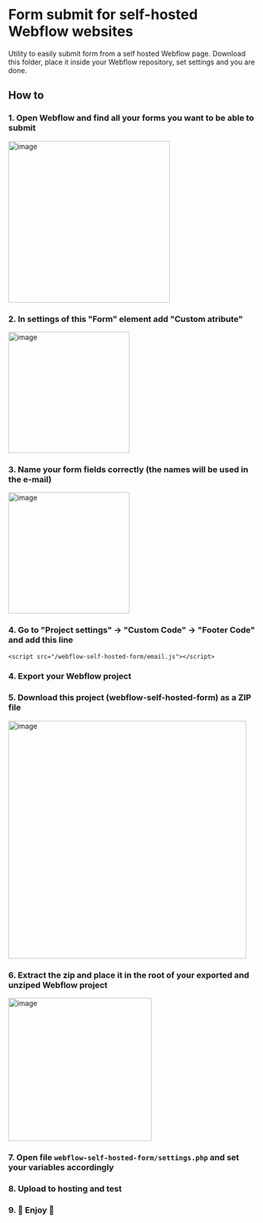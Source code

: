 # Form submit for self-hosted Webflow websites
Utility to easily submit form from a self hosted Webflow page. Download this folder, place it inside your Webflow repository, set settings and you are done.

## How to

### 1. Open Webflow and find all your forms you want to be able to submit

<img width="325" alt="image" src="https://user-images.githubusercontent.com/30877483/229381472-9cb980fa-25ce-415e-abc5-e5e92af9b384.png">

### 2. In settings of this "Form" element add "Custom atribute"

<img width="244" alt="image" src="https://user-images.githubusercontent.com/30877483/229381504-d22bef2b-497b-4822-a433-345a055fec5b.png">

### 3. Name your form fields correctly (the names will be used in the e-mail)

<img width="244" alt="image" src="https://user-images.githubusercontent.com/30877483/229381567-ee39af7c-9c0a-4d26-ab10-a277aac7c80d.png">

### 4. Go to "Project settings" -> "Custom Code" -> "Footer Code" and add this line

```<script src="/webflow-self-hosted-form/email.js"></script>```

### 4. Export your Webflow project

### 5. Download this project (webflow-self-hosted-form) as a ZIP file

<img width="479" alt="image" src="https://user-images.githubusercontent.com/30877483/229381392-d01bdc9e-61ef-466e-b0c1-fb77a38b017c.png">

### 6. Extract the zip and place it in the root of your exported and unziped Webflow project

<img width="288" alt="image" src="https://user-images.githubusercontent.com/30877483/229381938-c246fa54-3c15-4705-8355-2eef1d89b1e8.png">

### 7. Open file `webflow-self-hosted-form/settings.php` and set your variables accordingly

### 8. Upload to hosting and test

### 9. 🚀 Enjoy 🚀
